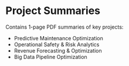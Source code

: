 # Project Summaries

Contains 1-page PDF summaries of key projects:
- Predictive Maintenance Optimization
- Operational Safety & Risk Analytics
- Revenue Forecasting & Optimization
- Big Data Pipeline Optimization
